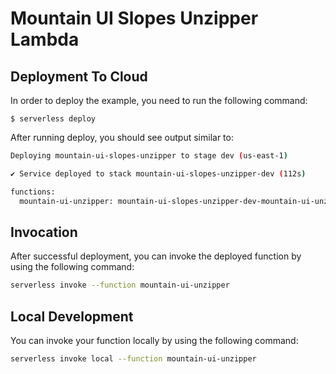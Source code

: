 # Mountain UI Slopes Unzipper Lambda

## Deployment To Cloud

In order to deploy the example, you need to run the following command:

```
$ serverless deploy
```

After running deploy, you should see output similar to:

```bash
Deploying mountain-ui-slopes-unzipper to stage dev (us-east-1)

✔ Service deployed to stack mountain-ui-slopes-unzipper-dev (112s)

functions:
  mountain-ui-unzipper: mountain-ui-slopes-unzipper-dev-mountain-ui-unzipper (56 kB)
```

## Invocation

After successful deployment, you can invoke the deployed function by using the following command:

```bash
serverless invoke --function mountain-ui-unzipper
```

## Local Development

You can invoke your function locally by using the following command:

```bash
serverless invoke local --function mountain-ui-unzipper
```
